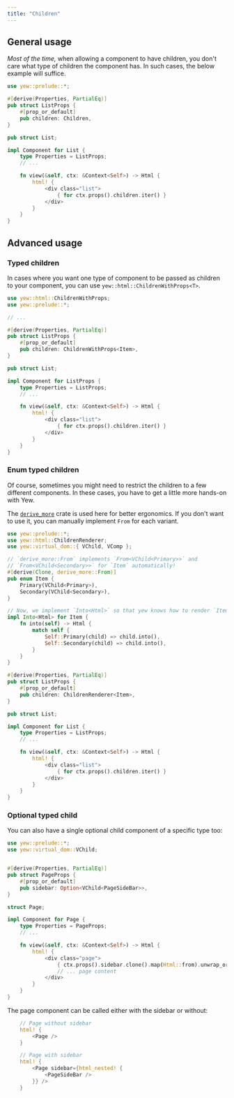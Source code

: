 ```yaml
---
title: "Children"
---
```


## General usage

_Most of the time,_ when allowing a component to have children, you don't care 
what type of children the component has. In such cases, the below example will
suffice.

```rust
use yew::prelude::*;

#[derive(Properties, PartialEq)]
pub struct ListProps {
    #[prop_or_default]
    pub children: Children,
}

pub struct List;

impl Component for List {
    type Properties = ListProps;
    // ...

    fn view(&self, ctx: &Context<Self>) -> Html {
        html! {
            <div class="list">
                { for ctx.props().children.iter() }
            </div>
        }
    }
}
```

## Advanced usage

### Typed children
In cases where you want one type of component to be passed as children to your component,
you can use `yew::html::ChildrenWithProps<T>`.

```rust
use yew::html::ChildrenWithProps;
use yew::prelude::*;

// ...

#[derive(Properties, PartialEq)]
pub struct ListProps {
    #[prop_or_default]
    pub children: ChildrenWithProps<Item>,
}

pub struct List;

impl Component for ListProps {
    type Properties = ListProps;
    // ...

    fn view(&self, ctx: &Context<Self>) -> Html {
        html! {
            <div class="list">
                { for ctx.props().children.iter() }
            </div>
        }
    }
}
```

### Enum typed children
Of course, sometimes you might need to restrict the children to a few different
components. In these cases, you have to get a little more hands-on with Yew.

The [`derive_more`](https://github.com/JelteF/derive_more) crate is used here
for better ergonomics. If you don't want to use it, you can manually implement
`From` for each variant.

```rust
use yew::prelude::*;
use yew::html::ChildrenRenderer;
use yew::virtual_dom::{ VChild, VComp };

// `derive_more::From` implements `From<VChild<Primary>>` and
// `From<VChild<Secondary>>` for `Item` automatically!
#[derive(Clone, derive_more::From)]
pub enum Item {
    Primary(VChild<Primary>),
    Secondary(VChild<Secondary>),
}

// Now, we implement `Into<Html>` so that yew knows how to render `Item`.
impl Into<Html> for Item {
    fn into(self) -> Html {
        match self {
            Self::Primary(child) => child.into(),
            Self::Secondary(child) => child.into(),
        }
    }
}

#[derive(Properties, PartialEq)]
pub struct ListProps {
    #[prop_or_default]
    pub children: ChildrenRenderer<Item>,
}

pub struct List;

impl Component for List {
    type Properties = ListProps;
    // ...

    fn view(&self, ctx: &Context<Self>) -> Html {
        html! {
            <div class="list">
                { for ctx.props().children.iter() }
            </div>
        }
    }
}
```

### Optional typed child
You can also have a single optional child component of a specific type too: 

```rust
use yew::prelude::*;
use yew::virtual_dom::VChild;


#[derive(Properties, PartialEq)]
pub struct PageProps {
    #[prop_or_default]
    pub sidebar: Option<VChild<PageSideBar>>,
}

struct Page;

impl Component for Page {
    type Properties = PageProps;
    // ...

    fn view(&self, ctx: &Context<Self>) -> Html {
        html! {
            <div class="page">
                { ctx.props().sidebar.clone().map(Html::from).unwrap_or_default() }
                // ... page content
            </div>
        }
    }
}
```

The page component can be called either with the sidebar or without: 

```rust
    // Page without sidebar
    html! {
        <Page />
    }

    // Page with sidebar
    html! {
        <Page sidebar={html_nested! {
            <PageSideBar />
        }} />
    }
```
